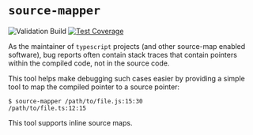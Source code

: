 # `source-mapper`
![Validation Build](https://github.com/RomainMuller/source-mapper/workflows/Validation%20Build/badge.svg?event=push)
[![Test Coverage](https://api.codeclimate.com/v1/badges/0d4732af386ab1bbcc0b/test_coverage)](https://codeclimate.com/github/RomainMuller/source-mapper/test_coverage)

As the maintainer of `typescript` projects (and other source-map enabled
software), bug reports often contain stack traces that contain pointers within
the compiled code, not in the source code.

This tool helps make debugging such cases easier by providing a simple tool to
map the compiled pointer to a source pointer:

```shell
$ source-mapper /path/to/file.js:15:30
/path/to/file.ts:12:15
```

This tool supports inline source maps.
